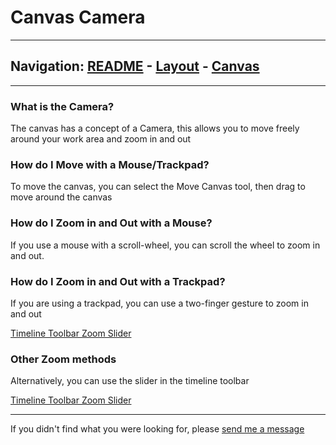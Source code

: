 # Canvas Camera


---
Navigation: [README](README.md) - [Layout](Layout.md) - [Canvas](Canvas.md)
---







---


### What is the Camera?

The canvas has a concept of a Camera, this allows you to move freely around your work area and zoom in and out






### How do I Move with a Mouse/Trackpad?

To move the canvas, you can select the Move Canvas tool, then drag to move around the canvas






### How do I Zoom in and Out with a Mouse?

If you use a mouse with a scroll-wheel, you can scroll the wheel to zoom in and out. 






### How do I Zoom in and Out with a Trackpad?

If you are using a trackpad, you can use a two-finger gesture to zoom in and out



[Timeline Toolbar Zoom Slider](Layout_Timeline_Toolbar.md)


### Other Zoom methods

Alternatively, you can use the slider in the timeline toolbar



[Timeline Toolbar Zoom Slider](Layout_Timeline_Toolbar.md)





---

If you didn't find what you were looking for, please [send me a message](mailto:contact+help@haptrix.com)